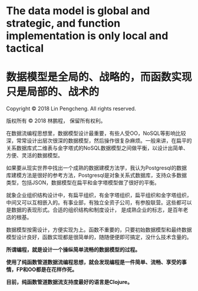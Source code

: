 # The data model is global and strategic, and function implementation is only local and tactical

# 数据模型是全局的、战略的，而函数实现只是局部的、战术的

Copyright © 2018 Lin Pengcheng. All rights reserved.

版权所有 © 2018 林鹏程， 保留所有权利。

在数据流编程思想里，数据模型设计最重要，有些人受OO，NoSQL等影响比较深，常常设计出层次很深的数据模型，然后操作很复杂麻烦。一般来讲，在扁平的关系数据库式二维表与金字塔式的NoSQL数据模型之间做平衡，以设计出简单、方便、灵活的数据模型。

如果要从现实世界中找出一个成熟的数据建模方法学，我认为Postgresql的数据库建模方法是很好的参考方法，Postgresql是对象关系式数据库，支持众多数据类型，包括JSON，数据模型在扁平和金字塔模型做了很好的平衡。

就象企业组织结构设计中，有扁平组织，有金字塔组织，扁平组织和金字塔组织，中间又可以互相嵌入的。有事业部，有独立全资子公司，有参股联营。这些都可以是数据的表现形式。合适的组织结构和制度设计， 是成熟企业的标志，是百年老店的根基。

数据模型按需设计，方便实现为上。函数不重要的，只要初始数据模型和最终数据模型设计良好，函数实现都是很简单的，随随便便即可搞定，没什么技术含量的。

**所谓编程，就是设计一个操纵简单流畅的数据模型的过程。**

**使用了纯函数管道数据流编程思想，就会发现编程是一件简单、流畅、享受的事情，FP和OO都是在花样作死。**

**目前，纯函数管道数据流支持度最好的语言是Clojure。**
